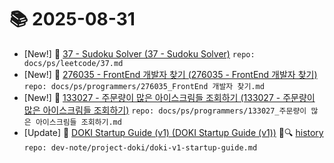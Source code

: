 # 📚 2025-08-31
- [New!] 📗 [37 - Sudoku Solver (37 - Sudoku Solver)](https://til.qriosity.dev/featured/ps/leetcode/37) `repo: docs/ps/leetcode/37.md`
- [New!] 📗 [276035 - FrontEnd 개발자 찾기 (276035 - FrontEnd 개발자 찾기)](https://til.qriosity.dev/featured/ps/programmers/276035_FrontEnd%20개발자%20찾기) `repo: docs/ps/programmers/276035_FrontEnd 개발자 찾기.md`
- [New!] 📗 [133027 - 주문량이 많은 아이스크림들 조회하기 (133027 - 주문량이 많은 아이스크림들 조회하기)](https://til.qriosity.dev/featured/ps/programmers/133027_주문량이%20많은%20아이스크림들%20조회하기) `repo: docs/ps/programmers/133027_주문량이 많은 아이스크림들 조회하기.md`
- [Update] 📙 [DOKI Startup Guide (v1) (DOKI Startup Guide (v1))](https://til.qriosity.dev/dev-note/project-doki/doki-v1-startup-guide) 📃🔍 [history](https://github.com/Queue-ri/TIL/commits/main/dev-note/project-doki/doki-v1-startup-guide.md?since=2025-08-31T00:00:00Z&until=2025-08-31T23:59:59Z) `repo: dev-note/project-doki/doki-v1-startup-guide.md`
